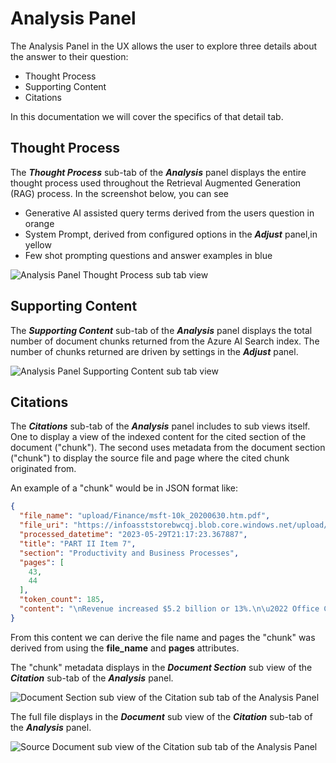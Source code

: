# Analysis Panel

The Analysis Panel in the UX allows the user to explore three details about the answer to their question:

* Thought Process
* Supporting Content
* Citations

In this documentation we will cover the specifics of that detail tab.

## Thought Process

The ***Thought Process*** sub-tab of the ***Analysis*** panel displays the entire thought process used throughout the Retrieval Augmented Generation (RAG) process. In the screenshot below, you can see

* Generative AI assisted query terms derived from the users question in orange
* System Prompt, derived from configured options in the ***Adjust*** panel,in yellow
* Few shot prompting questions and answer examples in blue

![Analysis Panel Thought Process sub tab view](/docs/images/UX_analysispanel_thoughtprocess.png)

## Supporting Content

The ***Supporting Content*** sub-tab of the ***Analysis*** panel displays the total number of document chunks returned from the Azure AI Search index. The number of chunks returned are driven by settings in the ***Adjust*** panel.

![Analysis Panel Supporting Content sub tab view](/docs/images/UX_analysispanel_supportingcontent.png)

## Citations

The ***Citations*** sub-tab of the ***Analysis*** panel includes to sub views itself. One to display a view of the indexed content for the cited section of the document ("chunk"). The second uses metadata from the document section ("chunk") to display the source file and page where the cited chunk originated from.

An example of a "chunk" would be in JSON format like:

```json
{
  "file_name": "upload/Finance/msft-10k_20200630.htm.pdf",
  "file_uri": "https://infoasststorebwcqj.blob.core.windows.net/upload/Finance/msft-10k_20200630.htm.pdf",
  "processed_datetime": "2023-05-29T21:17:23.367887",
  "title": "PART II Item 7",
  "section": "Productivity and Business Processes",
  "pages": [
    43,
    44
  ],
  "token_count": 185,
  "content": "\nRevenue increased $5.2 billion or 13%.\n\u2022 Office Commercial products and cloud services revenue increased $3.1 billion or 12%, driven by Office 365 Commercial, offset in part by lower revenue from products licensed on-premises, reflecting a continued shift to cloud offerings. Office 365 Commercial revenue grew 24%, due to seat growth and higher revenue per user.\n\u2022 Office Consumer products and cloud services revenue increased $458 million or 11%, driven by Microsoft 365 Consumer subscription revenue and transactional strength in Japan. Office 365 Consumer subscribers increased 23% to 42.7 million with increased demand from remote work and learn scenarios.\n\u2022 LinkedIn revenue increased $1.3 billion or 20%, driven by growth across all businesses.\n\u2022 Dynamics products and cloud services revenue increased 14%, driven by Dynamics 365 growth of 42%.\n3/22/23, 2:20 AM"
}
```

From this content we can derive the file name and pages the "chunk" was derived from using the **file_name** and **pages** attributes.

The "chunk" metadata displays in the ***Document Section*** sub view of the ***Citation*** sub-tab of the ***Analysis*** panel.

![Document Section sub view of the Citation sub tab of the Analysis Panel](../images/UX_anlysispanel_citation_documentsection.png)

The full file displays in the ***Document*** sub view of the ***Citation*** sub-tab of the ***Analysis*** panel.

![Source Document sub view of the Citation sub tab of the Analysis Panel](../images/UX_anlysispanel_citation_document.png)
